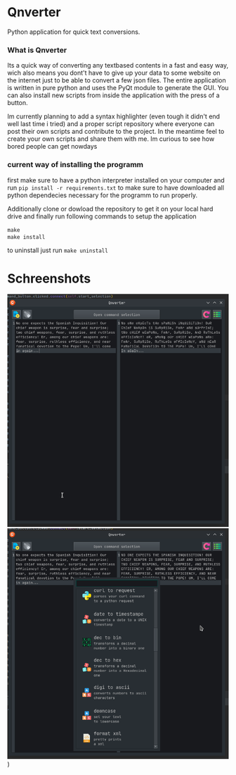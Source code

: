 # Qnverter
Python application for quick text conversions.

### What is Qnverter
Its a quick way of converting any textbased contents in a fast and easy way, wich also means you dont't have to give up your data to some website on the internet just to be able to convert a few json files. 
The entire application is written in pure python and uses the PyQt module to generate the GUI. You can also install new scripts from inside the application with the press of a button.

Im currently planning to add a syntax highlighter (even tough it didn't end well last time i tried) and a proper script repository where everyone can post their own scripts and contribute to the project. In the meantime feel to create your own scripts and share them with me. Im curious to see how bored people can get nowdays

### current way of installing the programm
first make sure to have a python interpreter installed on your computer and run `pip install -r requirements.txt` to make sure to have downloaded all python dependecies necessary for the programm to run properly.

Additionally clone or dowload the repository to get it on your local hard drive
and finally run following commands to setup the application
```
make
make install
```
 
to uninstall just run ```make uninstall```

# Schreenshots
![schreenshot1.png](schreenshot1.png)
![screenshot2.png](screenshot2.png))
